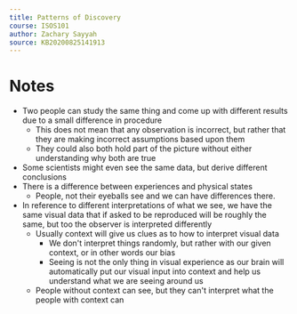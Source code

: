 ```yaml
---
title: Patterns of Discovery
course: ISOS101
author: Zachary Sayyah
source: KB20200825141913
---
```

# Notes
 - Two people can study the same thing and come up with different results due to a small difference in procedure
     - This does not mean that any observation is incorrect, but rather that they are making incorrect assumptions based upon them
     - They could also both hold part of the picture without either understanding why both are true
 - Some scientists might even see the same data, but derive different conclusions
 - There is a difference between experiences and physical states
     - People, not their eyeballs see and we can have differences there.
 - In reference to different interpretations of what we see, we have the same visual data that if asked to be reproduced will be roughly the same, but too the observer is interpreted differently
     - Usually context will give us clues as to how to interpret visual data
         - We don't interpret things randomly, but rather with our given context, or in other words our bias
         - Seeing is not the only thing in visual experience as our brain will automatically put our visual input into context and help us understand what we are seeing around us
     - People without context can see, but they can't interpret what the people with context can
